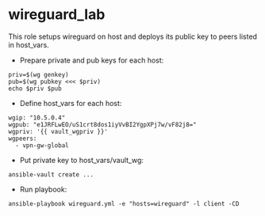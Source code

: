 # wireguard_lab

This role setups wireguard on host and deploys its public key to peers listed in host_vars.

 * Prepare private and pub keys for each host:
```
priv=$(wg genkey)
pub=$(wg pubkey <<< $priv)
echo $priv $pub
```

 * Define host_vars for each host:

```
wgip: "10.5.0.4"
wgpub: "e1JRFLwEO/uS1crt8dos1iyVvBI2YgpXPj7w/vF82j8="
wgpriv: '{{ vault_wgpriv }}'
wgpeers:
  - vpn-gw-global
```

 * Put private key to host_vars/vault_wg:
```
ansible-vault create ...
```

 * Run playbook:
```
ansible-playbook wireguard.yml -e "hosts=wireguard" -l client -CD
```
